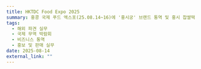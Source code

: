 ```yaml
---
title: HKTDC Food Expo 2025
summary: 홍콩 국제 푸드 엑스포(25.08.14~16)에 '홍시궁' 브랜드 통역 및 홍시 찹쌀떡 마케터로 파견되어 해외 비즈니스 및 무역 실무 경험을 쌓았습니다.
tags:
  - 해외 파견 실무
  - 국제 무역 박람회
  - 비즈니스 통역
  - 홍보 및 판매 실무
date: 2025-08-14
external_link: ""
---
```

